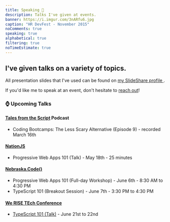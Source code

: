 ```yaml
---
title: Speaking 💬️
description: Talks I've given at events.
banner: https://i.imgur.com/3nARfu6.jpg
caption: "HR DevFest - November 2015"
noComments: true
speaking: true
alphabetical: true
filtering: true
noTimeEstimate: true
---
```


## I've given talks on a variety of topics.

All presentation slides that I've used can be found on <a href="//slideshare.net/fvcproductions" target="_blank" rel="noopener">my SlideShare profile <i class="fab fa-slideshare"></i></a>.

If you'd like me to speak at an event, don't hesitate to [reach out](/contact)!

### ⌚️ Upcoming Talks

#### [Tales from the Script](//www.tftscript.com/episodes) Podcast

* Coding Bootcamps: The Less Scary Alternative (Episode 9) - recorded March 16th

#### [NationJS](//nationjs.com/main/index)

* Progressive Web Apps 101 (Talk) - May 18th - 25 minutes

#### [Nebraska.Code()](//nebraskacode.amegala.com/Speakers/400)

* Progressive Web Apps 101 (Full-day Workshop) - June 6th - 8:30 AM to 4:30 PM
* TypeScript 101 (Breakout Session) - June 7th - 3:30 PM to 4:30 PM

#### [We RISE TEch Conference](//twitter.com/WeRiseConf/status/971815420142419968)

* [TypeScript 101 (Talk)](//twitter.com/WeRiseConf/status/961650712361996288) - June 21st to 22nd
